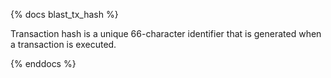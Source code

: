 {% docs blast_tx_hash %}

Transaction hash is a unique 66-character identifier that is generated when a transaction is executed. 

{% enddocs %}